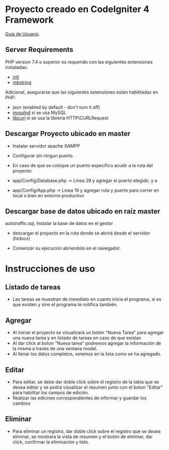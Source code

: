 # Proyecto creado en CodeIgniter 4 Framework

[Guia de Usuario](https://codeigniter4.github.io/userguide/).

## Server Requirements

PHP version 7.4 o superior es requerido con las siguientes extensiones instaladas:

- [intl](http://php.net/manual/en/intl.requirements.php)
- [mbstring](http://php.net/manual/en/mbstring.installation.php)

Adicional, asegurarse que las siguientes extensiones están habilitadas en PHP:

- json (enabled by default - don't turn it off)
- [mysqlnd](http://php.net/manual/en/mysqlnd.install.php) si se usa MySQL
- [libcurl](http://php.net/manual/en/curl.requirements.php) si se usa la libreria HTTP\CURLRequest

## Descargar Proyecto ubicado en master

* Instalar servidor apache XAMPP

* Configurar sin ningun puerto. 

* En caso de que se coloque un puerto especifico acudir a la ruta del proyecto: 

* app/Config/Database.php -> Linea 29 y agregar el puerto elegido. y a 
* app/Config/App.php -> Linea 19 y agregar ruta y puerto para correr en local o bien en entorno productivo

## Descargar base de datos ubicado en raíz master
autotraffic.sql, Instalar la base de datos en el gestor

* descargar el proyecto en la ruta donde se abrirá desde el servidor (htdocs)

* Comenzar su ejecución abriendolo en el navegador.

# Instrucciones de uso
## Listado de tareas
* Las tareas se muestran de inmediato en cuanto inicia el programa, si es que existen y sino el programa te notifica también.

## Agregar

* Al iniciar el proyecto se vizualizará un botón "Nueva Tarea" para agregar una nueva tarea y en listado de tareas en caso de que existan
* Al dar click al boton "Nueva tarea" podremos agregar la información de la misma a través de una ventana modal.
* Al llenar los datos completos, veremos en la lista como se ha agregado.

## Editar
* Para editar, se debe dar doble click sobre el registro de la tabla que se desea editar y se podrá visualizar el resumen junto con el boton "Editar" para habilitar los campos de edición.
* Realizar las edicines correspondientes de informar y guardar los cambios

## Eliminar
* Para eliminar un registro, dar doble click sobre el registro que se desea eliminar, se mostrara la vista de resumen y el botón de eliminar, dar click, confirmar la eliminación y listo.













